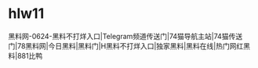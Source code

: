 # hlw11
黑料网-0624-黑料不打烊入口|Telegram频道传送门|74猫导航主站|74猫传送门|78黑料网|今日黑料|黑料门|H黑料不打烊入口|独家黑料|黑料在线|热门网红黑料|881比鸭

